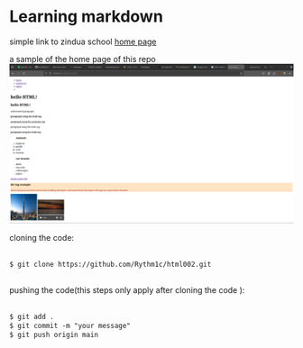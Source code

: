 # Learning markdown


simple link to zindua school [home page](https://zinduaschool.com/)

a sample of the home page of this repo
![alt text](assets/Screenshot.png)

cloning the code:

```

$ git clone https://github.com/Rythm1c/html002.git


```

pushing the code(this steps only apply after cloning the code ):

```

$ git add .
$ git commit -m "your message"
$ git push origin main

```

